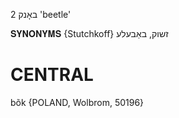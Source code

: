 באָנק 2
'beetle'

𝐒𝐘𝐍𝐎𝐍𝐘𝐌𝐒 {Stutchkoff}
זשוק, באַבעלע

CENTRAL
========

bõk {POLAND, Wolbrom, 50196}
